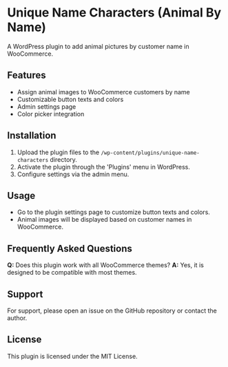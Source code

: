 # Unique Name Characters (Animal By Name)

A WordPress plugin to add animal pictures by customer name in WooCommerce.

## Features
- Assign animal images to WooCommerce customers by name
- Customizable button texts and colors
- Admin settings page
- Color picker integration

## Installation
1. Upload the plugin files to the `/wp-content/plugins/unique-name-characters` directory.
2. Activate the plugin through the 'Plugins' menu in WordPress.
3. Configure settings via the admin menu.

## Usage
- Go to the plugin settings page to customize button texts and colors.
- Animal images will be displayed based on customer names in WooCommerce.

## Frequently Asked Questions
**Q:** Does this plugin work with all WooCommerce themes?
**A:** Yes, it is designed to be compatible with most themes.

## Support
For support, please open an issue on the GitHub repository or contact the author.

## License
This plugin is licensed under the MIT License.